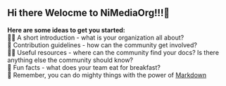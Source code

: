 ## Hi there Welocme to NiMediaOrg!!!👋


**Here are some ideas to get you started:**<br />
🙋‍♀️ A short introduction - what is your organization all about?<br/>
🌈 Contribution guidelines - how can the community get involved?<br/>
👩‍💻 Useful resources - where can the community find your docs? Is there anything else the community should know?<br/>
🍿 Fun facts - what does your team eat for breakfast?<br/>
🧙 Remember, you can do mighty things with the power of [Markdown](https://docs.github.com/github/writing-on-github/getting-started-with-writing-and-formatting-on-github/basic-writing-and-formatting-syntax)

